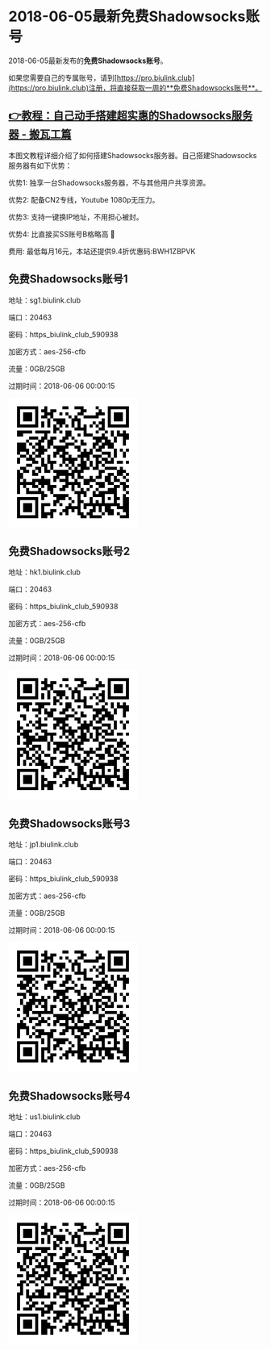 # 2018-06-05最新**免费Shadowsocks账号**

2018-06-05最新发布的**免费Shadowsocks账号**。

如果您需要自己的专属账号，请到[https://pro.biulink.club](https://pro.biulink.club)注册，将直接获取一周的**免费Shadowsocks账号**。

## [👉教程：自己动手搭建超实惠的Shadowsocks服务器 - 搬瓦工篇](https://github.com/Biulink/ShadowsocksTutorials/blob/master/%E6%95%99%E6%82%A8%E8%87%AA%E5%B7%B1%E5%8A%A8%E6%89%8B%E6%90%AD%E5%BB%BA%E8%B6%85%E5%AE%9E%E6%83%A0%E7%9A%84Shadowsocks%E6%9C%8D%E5%8A%A1%E5%99%A8%20-%20%E6%90%AC%E7%93%A6%E5%B7%A5%E7%AF%87.md)
  
  本图文教程详细介绍了如何搭建Shadowsocks服务器。自己搭建Shadowsocks服务器有如下优势：

  优势1: 独享一台Shadowsocks服务器，不与其他用户共享资源。

  优势2: 配备CN2专线，Youtube 1080p无压力。

  优势3: 支持一键换IP地址，不用担心被封。

  优势4: 比直接买SS账号B格略高 🙂

  费用: 最低每月16元，本站还提供9.4折优惠码:BWH1ZBPVK  
## 免费Shadowsocks账号1

地址：sg1.biulink.club

端口：20463

密码：https_biulink_club_590938

加密方式：aes-256-cfb

流量：0GB/25GB

过期时间：2018-06-06 00:00:15

![免费Shadowsocks账号](../qrcode/982a6912-6156-455d-bd04-86025a164071.png)

## 免费Shadowsocks账号2

地址：hk1.biulink.club

端口：20463

密码：https_biulink_club_590938

加密方式：aes-256-cfb

流量：0GB/25GB

过期时间：2018-06-06 00:00:15

![免费Shadowsocks账号](../qrcode/deb87ffb-fc36-4db7-b192-2793c5d87d84.png)

## 免费Shadowsocks账号3

地址：jp1.biulink.club

端口：20463

密码：https_biulink_club_590938

加密方式：aes-256-cfb

流量：0GB/25GB

过期时间：2018-06-06 00:00:15

![免费Shadowsocks账号](../qrcode/52e5f46f-098a-485e-a750-e287801c3708.png)

## 免费Shadowsocks账号4

地址：us1.biulink.club

端口：20463

密码：https_biulink_club_590938

加密方式：aes-256-cfb

流量：0GB/25GB

过期时间：2018-06-06 00:00:15

![免费Shadowsocks账号](../qrcode/c7b89928-ac0b-4bca-ad8f-9939ecb6b6b8.png)

